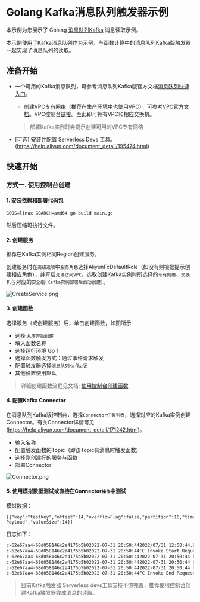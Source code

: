 # Golang Kafka消息队列触发器示例

本示例为您展示了 Golang  [消息队列Kafka](https://help.aliyun.com/document_detail/68151.html?spm=5176.167616.J_5253785160.5.2dfe6feexRPqMj) 消息读取示例。

本示例使用了Kafka消息队列作为示例，与函数计算中的消息队列Kafka版触发器一起实现了消息队列的读取。



 ## 准备开始

 - 一个可用的Kafka消息队列，可参考消息队列Kafka版官方文档[消息队列快速入门](https://help.aliyun.com/document_detail/99949.html)。

   - 创建VPC专有网络（推荐在生产环境中也使用VPC），可参考[VPC官方文档](https://help.aliyun.com/document_detail/65398.htm?spm=a2c4g.11186623.0.0.61be4c9d4aGfpg#task-1012575)。VPC控制台[链接](https://vpcnext.console.aliyun.com/)。至此即可拥有VPC和相应交换机。

   > 部署Kafka实例时会提示创建可用的VPC专有网络

 - [可选] 安装并配置 Serverless Devs 工具。(https://help.aliyun.com/document_detail/195474.html)

 ## 快速开始

 ### 方式一. 使用控制台创建

#### 1. 安装依赖和部署代码包

```shell
GOOS=linux GOARCH=amd64 go build main.go
```

然后压缩可执行文件。



 #### 2. 创建服务

推荐在Kafka实例相同Region创建服务。

创建服务时在`高级选项`中`服务角色`选择AliyunFcDefaultRole（如没有则根据提示创建相应角色），并开启`允许访问VPC`，选取创建Kafka实例时所选择的`专有网络`、`交换机`与对应的`安全组(Kafka实例部署后自动创建)`。

![CreateService.png](/Users/leospard/Desktop/code-example/python/python3-kafka-trigger/assets/CreateService.png)



 #### 3. 创建函数

 选择服务（或创建服务）后，单击创建函数，如图所示

 - 选择 `从零开始创建`
 - 填入函数名称
 - 选择运行环境 Go 1
 - 选择函数触发方式：通过事件请求触发
 - 配置触发器选择`消息队列Kafka版`
 - 其他设置使用默认

 > 详细创建函数流程见文档: [使用控制台创建函数](https://help.aliyun.com/document_detail/51783.html)



 #### 4. 配置Kafka Connector

在消息队列Kafka版控制台，选择`Connector任务列表`，选择对应的Kafka实例创建Connector。有关Connector详情可见(https://help.aliyun.com/document_detail/171242.html)。

- 输入名称
- 配置触发函数的Topic（即该Topic有消息时触发函数）
- 选择刚创建好的服务与函数
- 部署Connector

![Connector.png](/Users/leospard/Desktop/code-example/python/python3-kafka-trigger/assets/Connector.png)



 #### 5. **使用模拟数据测试**或直接在Connector`操作`中测试

 模拟数据：

```
[{"key":"testkey","offset":14,"overflowFlag":false,"partition":10,"timestamp":1659271844051,"topic":"HelloTopic","value":"Test Payload","valueSize":14}]
```

日志如下：

 ```bash
c-62e67aa4-68d058146c2a4175b5b02022-07-31 20:50:442022/07/31 12:50:44.911261 start
c-62e67aa4-68d058146c2a4175b5b02022-07-31 20:50:44FC Invoke Start RequestId: bdf5a308-bf0c-4bb2-a7bc-6a12d1a63eff
c-62e67aa4-68d058146c2a4175b5b02022-07-31 20:50:442022-07-31 20:50:44 bdf5a308-bf0c-4bb2-a7bc-6a12d1a63eff [INFO] main.go:26: kafka event: [{testkey Test Payload HelloTopic 14 false 10 1659271844051 14}]
c-62e67aa4-68d058146c2a4175b5b02022-07-31 20:50:442022-07-31 20:50:44 bdf5a308-bf0c-4bb2-a7bc-6a12d1a63eff [INFO] main.go:27: kafka topic: HelloTopic
c-62e67aa4-68d058146c2a4175b5b02022-07-31 20:50:442022-07-31 20:50:44 bdf5a308-bf0c-4bb2-a7bc-6a12d1a63eff [INFO] main.go:28: kafka messgae: Test Payload
c-62e67aa4-68d058146c2a4175b5b02022-07-31 20:50:44FC Invoke End RequestId: bdf5a308-bf0c-4bb2-a7bc-6a12d1a63eff
 ```



> 目前Kafka触发器 Serverless devs工具支持不够完善，推荐使用控制台创建Kafka触发器完成消息的读取。

